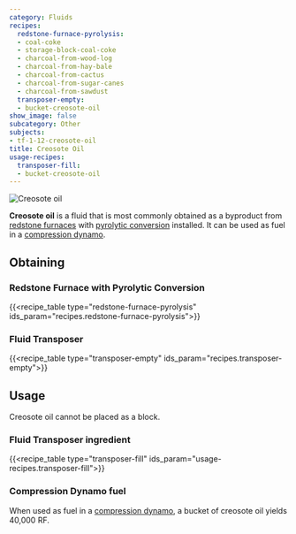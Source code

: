 ```yaml
---
category: Fluids
recipes:
  redstone-furnace-pyrolysis:
  - coal-coke
  - storage-block-coal-coke
  - charcoal-from-wood-log
  - charcoal-from-hay-bale
  - charcoal-from-cactus
  - charcoal-from-sugar-canes
  - charcoal-from-sawdust
  transposer-empty:
  - bucket-creosote-oil
show_image: false
subcategory: Other
subjects:
- tf-1-12-creosote-oil
title: Creosote Oil
usage-recipes:
  transposer-fill:
  - bucket-creosote-oil
---
```


![Creosote oil](/images/docs/1.12/thermal-foundation/creosote-oil.gif)


**Creosote oil** is a fluid that is most commonly obtained as a byproduct from
[redstone furnaces](../../thermal-expansion/redstone-furnace/) with [pyrolytic
conversion](../../thermal-expansion/augment-pyrolytic-conversion/) installed. It can be used as
fuel in a [compression dynamo](../../thermal-expansion/compression-dynamo/).


Obtaining
---------

### Redstone Furnace with Pyrolytic Conversion
{{<recipe_table type="redstone-furnace-pyrolysis" ids_param="recipes.redstone-furnace-pyrolysis">}}

### Fluid Transposer
{{<recipe_table type="transposer-empty" ids_param="recipes.transposer-empty">}}


Usage
-----

Creosote oil cannot be placed as a block.

### Fluid Transposer ingredient
{{<recipe_table type="transposer-fill" ids_param="usage-recipes.transposer-fill">}}

### Compression Dynamo fuel
When used as fuel in a [compression dynamo](../../thermal-expansion/compression-dynamo/), a bucket
of creosote oil yields 40,000 RF.
